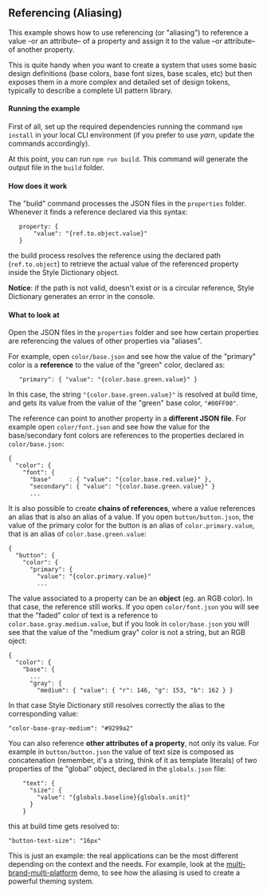 ## Referencing (Aliasing)

This example shows how to use referencing (or "aliasing") to reference a value -or an attribute– of a property and assign it to the value –or attribute– of another property.

This is quite handy when you want to create a system that uses some basic design definitions (base colors, base font sizes, base scales, etc) but then exposes them in a more complex and detailed set of design tokens, typically to describe a complete UI pattern library.

#### Running the example

First of all, set up the required dependencies running the command `npm install` in your local CLI environment (if you prefer to use *yarn*, update the commands accordingly).

At this point, you can run `npm run build`. This command will generate the output file in the `build` folder.

#### How does it work

The "build" command processes the JSON files in the `properties` folder. Whenever it finds a reference declared via this syntax:

```
   property: {
       "value": "{ref.to.object.value}"
   }
```
the build process resolves the reference using the declared path (`ref.to.object`) to retrieve the actual value of the referenced property inside the Style Dictionary object.

**Notice**: if the path is not valid, doesn't exist or is a circular reference, Style Dictionary generates an error in the console.

#### What to look at

Open the JSON files in the `properties` folder and see how certain properties are referencing the values of other properties via "aliases".

For example, open `color/base.json` and see how the value of the "primary" color is a **reference** to the value of the "green" color, declared as:

```
   "primary": { "value": "{color.base.green.value}" }

```
In this case, the string `"{color.base.green.value}"` is resolved at build time, and gets its value from the value of the "green" base color, `"#00FF00"`.

The reference can point to another property in a **different JSON file**. For example open `color/font.json` and see how the value for the base/secondary font colors are references to the properties declared in `color/base.json`:

```
{
  "color": {
    "font": {
      "base"     : { "value": "{color.base.red.value}" },
      "secondary": { "value": "{color.base.green.value}" }
      ...
```

It is also possible to create **chains of references**, where a value references an alias that is also an alias of a value. If you open `button/button.json`, the value of the primary color for the button is an alias of `color.primary.value`, that is an alias of `color.base.green.value`:

```
{
  "button": {
    "color": {
      "primary": {
        "value": "{color.primary.value}"
        ...
```

The value associated to a property can be an **object** (eg. an RGB color). In that case, the reference still works. If you open `color/font.json` you will see that the "faded" color of text is a reference to `color.base.gray.medium.value`, but if you look in `color/base.json` you will see that the value of the "medium gray" color is not a string, but an RGB oject:

```
{
  "color": {
    "base": {
      ...
      "gray": {
        "medium": { "value": { "r": 146, "g": 153, "b": 162 } }

```
In that case Style Dictionary still resolves correctly the alias to the  corresponding value:

```
"color-base-gray-medium": "#9299a2"
```

You can also reference **other attributes of a property**, not only its value. For example in `button/button.json` the value of text size is composed as concatenation (remember, it's a string, think of it as template literals) of two properties of the "global" object, declared in the `globals.json` file:

```
    "text": {
      "size": {
        "value": "{globals.baseline}{globals.unit}"
      }
    }

```
this at build time gets resolved to:

```
"button-text-size": "16px"
```

This is just an example: the real applications can be the most different depending on the context and the needs. For example, look at the [multi-brand-multi-platform](../multi-brand-multi-platform) demo, to see how the aliasing is used to create a powerful theming system.
